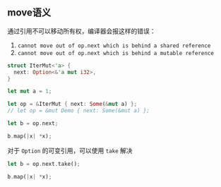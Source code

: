 ## move语义

通过引用不可以移动所有权，编译器会报这样的错误：

1. `cannot move out of op.next which is behind a shared reference ` 
2. `cannot move out of op.next which is behind a mutable reference` 

```rust
struct IterMut<'a> {
  next: Option<&'a mut i32>,
}

let mut a = 1;

let op = &IterMut { next: Some(&mut a) };
// let op = &mut Demo { next: Some(&mut a) };

let b = op.next;

b.map(|x| *x);
```

对于 `Option` 的可变引用，可以使用 `take` 解决

```rust
let b = op.next.take();

b.map(|x| *x);
```



